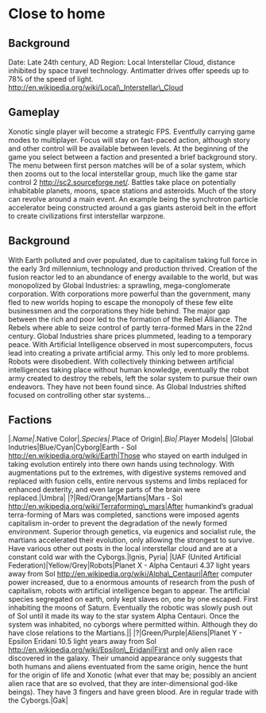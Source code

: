 Close to home
=============

Background
----------

Date: Late 24th century, AD
Region: Local Interstellar Cloud, distance inhibited by space travel technology. Antimatter drives offer speeds up to 78% of the speed of light. http://en.wikipedia.org/wiki/Local\_Interstellar\_Cloud

Gameplay
--------

Xonotic single player will become a strategic FPS. Eventfully carrying game modes to multiplayer. Focus will stay on fast-paced action, although story and other control will be available between levels. At the beginning of the game you select between a faction and presented a brief background story.
The menu between first person matches will be of a solar system, which then zooms out to the local interstellar group, much like the game star control 2 http://sc2.sourceforge.net/. Battles take place on potentially inhabitable planets, moons, space stations and asteroids. Much of the story can revolve around a main event. An example being the synchrotron particle accelerator being constructed around a gas giants asteroid belt in the effort to create civilizations first interstellar warpzone.

Background
----------

With Earth polluted and over populated, due to capitalism taking full force in the early 3rd millennium, technology and production thrived. Creation of the fusion reactor led to an abundance of energy available to the world, but was monopolized by Global Industries: a sprawling, mega-conglomerate corporation. With corporations more powerful than the government, many fled to new worlds hoping to escape the monopoly of these few elite businessmen and the corporations they hide behind.
The major gap between the rich and poor led to the formation of the Rebel Alliance. The Rebels where able to seize control of partly terra-formed Mars in the 22nd century. Global Industries share prices plummeted, leading to a temporary peace.
With Artificial Intelligence observed in most supercomputers, focus lead into creating a private artificial army. This only led to more problems. Robots were disobedient. With collectively thinking between artificial intelligences taking place without human knowledge, eventually the robot army created to destroy the rebels, left the solar system to pursue their own endeavors. They have not been found since.
As Global Industries shifted focused on controlling other star systems…

Factions
--------

|*.Name|*.Native Color|*.Species|*.Place of Origin|*.Bio|*.Player Models|
|Global Indutries|Blue/Cyan|Cyborg|Earth - Sol http://en.wikipedia.org/wiki/Earth|Those who stayed on earth indulged in taking evolution entirely into there own hands using technology. With augmentations put to the extremes, with digestive systems removed and replaced with fusion cells, entire nervous systems and limbs replaced for enhanced dexterity, and even large parts of the brain were replaced.|Umbra|
|?|Red/Orange|Martians|Mars - Sol http://en.wikipedia.org/wiki/Terraforming\_mars|After humankind’s gradual terra-forming of Mars was completed, sanctions were imposed agents capitalism in-order to prevent the degradation of the newly formed environment. Superior through genetics, via eugenics and socialist rule, the martians accelerated their evolution, only allowing the strongest to survive. Have various other out posts in the local interstellar cloud and are at a constant cold war with the Cyborgs.|Ignis, Pyria|
|UAF (United Artificial Federation)|Yellow/Grey|Robots|Planet X - Alpha Centauri 4.37 light years away from Sol http://en.wikipedia.org/wiki/Alpha\_Centauri|After computer power increased, due to a enormous amounts of research from the push of capitalism, robots with artificial intelligence began to appear. The artificial species segregated on earth, only kept slaves on, one by one escaped. First inhabiting the moons of Saturn. Eventually the robotic was slowly push out of Sol until it made its way to the star system Alpha Centauri. Once the system was inhabited, no cyborgs where permitted within. Although they do have close relations to the Martians.||
|?|Green/Purple|Aliens|Planet Y - Epsilon Eridani 10.5 light years away from Sol http://en.wikipedia.org/wiki/Epsilon\_Eridani|First and only alien race discovered in the galaxy. Their umanoid appearance only suggests that both humans and aliens eventuated from the same origin, hence the hunt for the origin of life and Xonotic (what ever that may be; possibly an ancient alien race that are so evolved, that they are inter-dimensional god-like beings). They have 3 fingers and have green blood. Are in regular trade with the Cyborgs.|Gak|

